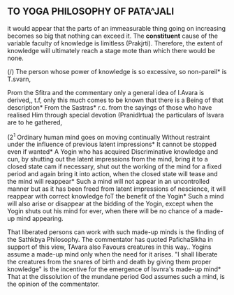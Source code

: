 ## TO **YOGA PHILOSOPHY OF PATA^JALI**

it would appear that the parts of an immeasurable thing going on increasing becomes so big that nothing can exceed it. The **constituent** cause of the variable faculty of knowledge is limitless (Prakjrti). Therefore, the extent of knowledge will ultimately reach a stage mote than which there would be none.

(/) The person whose power of knowledge is so excessive, so non-pareil\* is T.svarn,

Prom the Sfitra and the commentary only a general idea of I.Avara is derived,, t.f, only this much comes to be known that there is a Being of that description\* From the Sastras\* r.c. from the sayings of those who have realised Him through special devotion (Pranidlrtua) the particulars of Isvara are to he gathered,

(2<sup>1</sup> Ordinary human mind goes on moving continually Without restraint under the influence of previous latent impressions\* It cannot be stopped even if wanted\* A Yogin who has acquired Discriminative knowledge and cun, by shutting out the latent impressions from the mind, bring it to a closed state cam if necessary, shut out the working of the mind for a fixed period and again bring it into action, when the closed state will tease and the mind will reappear\* Such a mind will not appear in an uncontrolled manner but as it has been freed from latent impressions of nescience, it will reappear with correct knowledge foT the benefit of the Yogin\* Such a mind will also arise or disappear at the bidding of the Yogin, except when the Yogin shuts out his mind for ever, when there will be no chance of a made-up mind appearing.

That liberated persons can work with such made-up minds is the finding of the Sathkbya Philosophy. The commentator has quoted PafichaSikha in support of this view, TAvara also Favours creatures in this way.. Yogins assume a made-up mind only when the need for it arises. "I shall liberate the creatures from the snares of birth and death by giving them proper knowledge" is the incentive for the emergence of Isvnra's made-up mind\* That at the dissolution of the mundane period God assumes such a mind, is the opinion of the commentator.